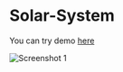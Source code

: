 # Solar-System
You can try demo [here](https://nandeshboyz.itch.io/solar-system)

![Screenshot 1]([https://img.itch.zone/aW1hZ2UvMjU1MTcxNS8xNTE4NDMzOC5wbmc=/original/icOUhL.png](https://drive.google.com/file/d/1beZk3L-j_WYYs1XnJTi8oYu7AVx4DnTp/view?usp=drive_link))
